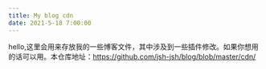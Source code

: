 ```yaml
---
title: My blog cdn
date: 2021-5-18 7:00:00
---
```


hello,这里会用来存放我的一些博客文件，其中涉及到一些插件修改。如果你想用的话可以用。本仓库地址：https://github.com/jsh-jsh/blog/blob/master/cdn/
